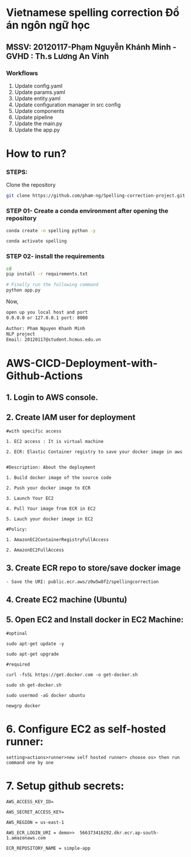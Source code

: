 # Vietnamese spelling correction Đồ án ngôn ngữ học 
## MSSV: 20120117-Phạm Nguyễn Khánh Minh - GVHD : Th.s Lương An Vinh

### Workflows

1. Update config.yaml
2. Update params.yaml
3. Update entity.yaml
4. Update configuration manager in src config
5. Update components
6. Update pipeline
7. Update the main.py
8. Update the app.py








# How to run?
### STEPS:

Clone the repository

```bash
git clone https://github.com/pham-ng/Spelling-correction-project.git
```
### STEP 01- Create a conda environment after opening the repository

```bash
conda create -n spelling python -y
```

```bash
conda activate spelling
```


### STEP 02- install the requirements
```bash
cd 
pip install -r requirements.txt
```


```bash
# Finally run the following command
python app.py
```

Now,
```bash
open up you local host and port
0.0.0.0 or 127.0.0.1 port: 8000
```


```bash
Author: Pham Nguyen Khanh Minh
NLP project
Email: 20120117@student.hcmus.edu.vn

```



# AWS-CICD-Deployment-with-Github-Actions

## 1. Login to AWS console.

## 2. Create IAM user for deployment

	#with specific access

	1. EC2 access : It is virtual machine

	2. ECR: Elastic Container registry to save your docker image in aws


	#Description: About the deployment

	1. Build docker image of the source code

	2. Push your docker image to ECR

	3. Launch Your EC2 

	4. Pull Your image from ECR in EC2

	5. Lauch your docker image in EC2

	#Policy:

	1. AmazonEC2ContainerRegistryFullAccess

	2. AmazonEC2FullAccess

	
## 3. Create ECR repo to store/save docker image
    - Save the URI: public.ecr.aws/z0w5w8f2/spellingcorrection

	
## 4. Create EC2 machine (Ubuntu) 

## 5. Open EC2 and Install docker in EC2 Machine:
	
	
	#optinal

	sudo apt-get update -y

	sudo apt-get upgrade
	
	#required

	curl -fsSL https://get.docker.com -o get-docker.sh

	sudo sh get-docker.sh

	sudo usermod -aG docker ubuntu

	newgrp docker
	
# 6. Configure EC2 as self-hosted runner:
    setting>actions>runner>new self hosted runner> choose os> then run command one by one


# 7. Setup github secrets:

    AWS_ACCESS_KEY_ID=

    AWS_SECRET_ACCESS_KEY=

    AWS_REGION = us-east-1

    AWS_ECR_LOGIN_URI = demo>>  566373416292.dkr.ecr.ap-south-1.amazonaws.com

    ECR_REPOSITORY_NAME = simple-app
